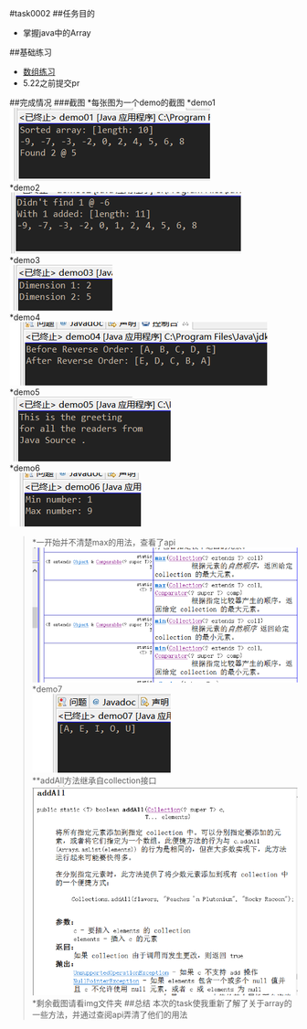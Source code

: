 #task0002
##任务目的
* 掌握java中的Array

##基础练习
* [数组练习](http://www.tutorialspoint.com/javaexamples/java_arrays.htm)
* 5.22之前提交pr

##完成情况
###截图
*每张图为一个demo的截图
*demo1</br>
![](img/demo01.png)</br>
*demo2</br>
![](img/demo02.png)</br>
*demo3</br>
![](img/demo03.png)</br>
*demo4</br>
![](img/demo04.png)</br>
*demo5</br>
![](img/demo05.png)</br>
*demo6</br>
![](img/demo06.png)</br>
>*一开始并不清楚max的用法，查看了api
![](img/demo06api.png)</br>
>*demo7</br>
![](img/demo07.png)</br>
>**addAll方法继承自collection接口
![](img/demo07api.png)</br>
>*剩余截图请看img文件夹
>##总结
>本次的task使我重新了解了关于array的一些方法，并通过查阅api弄清了他们的用法